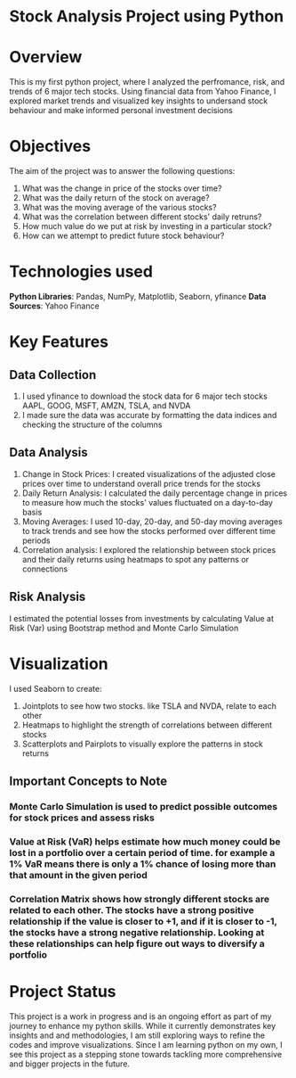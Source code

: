 # Stock Analysis Project using Python
# Overview
This is my first python project, where I analyzed the perfromance, risk, and trends of 6 major tech stocks. Using financial data from Yahoo Finance, I explored market trends and visualized key insights to undersand stock behaviour and make informed personal investment decisions
# Objectives
The aim of the project was to answer the following questions:
1) What was the change in price of the stocks over time?
2) What was the daily return of the stock on average?
3) What was the moving average of the various stocks?
4) What was the correlation between different stocks' daily retruns?
5) How much value do we put at risk by investing in a particular stock?
6) How can we attempt to predict future stock behaviour?

# Technologies used
  **Python Libraries**: Pandas, NumPy, Matplotlib, Seaborn, yfinance
  **Data Sources**: Yahoo Finance

# Key Features
## Data Collection
1) I used yfinance to download the stock data for 6 major tech stocks AAPL, GOOG, MSFT, AMZN, TSLA, and NVDA
2) I made sure the data was accurate by formatting the data indices and checking the structure of the columns

## Data Analysis
1) Change in Stock Prices: I created visualizations of the adjusted close prices over time to understand overall price trends for the stocks
2) Daily Return Analysis: I calculated the daily percentage change in prices to measure how much the stocks' values fluctuated on a day-to-day basis
3) Moving Averages: I used 10-day, 20-day, and 50-day moving averages to track trends and see how the stocks performed over different time periods
4) Correlation analysis: I explored the relationship between stock prices and their daily returns using heatmaps to spot any patterns or connections

## Risk Analysis
I estimated the potential losses from investments by calculating Value at Risk (Var) using Bootstrap method and Monte Carlo Simulation

# Visualization
I used Seaborn to create:
  1) Jointplots to see how two stocks. like TSLA and NVDA, relate to each other
  2) Heatmaps to highlight the strength of correlations between different stocks
  3) Scatterplots and Pairplots to visually explore the patterns in stock returns

## Important Concepts to Note
### Monte Carlo Simulation is used to predict possible outcomes for stock prices and assess risks
### Value at Risk (VaR) helps estimate how much money could be lost in a portfolio over a certain period of time. for example a 1% VaR means there is only a 1% chance of losing more than that amount in the given period
### Correlation Matrix shows how strongly different stocks are related to each other. The stocks have a strong positive relationship if the value is closer to +1, and if it is closer to -1, the stocks have a strong negative relationship. Looking at these relationships can help figure out ways to diversify a portfolio 

# Project Status
This project is a work in progress and is an ongoing effort as part of my journey to enhance my python skills. While it currently demonstrates key insights and and methodologies, I am still exploring ways to refine the codes and improve visualizations. Since I am learning python on my own, I see this project as a stepping stone towards tackling more comprehensive and bigger projects in the future.
